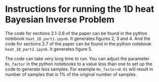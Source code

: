 # Instructions for running the 1D heat Bayesian Inverse Problem

The code for sections 2.1-2.6 of the paper can be found in the python
notebook `heat_1D_part1.ipynb`.
It generates figures 2, 3 and 4.
And the code for sections 2.7 of the paper can be found in the python
notebook `heat_1D_part2.ipynb`.
It generates figure 5. 

The code can take very long time to run. You can adjust the parameter `Ns_factor`
in the python notebooks to a value less than one to set up the code to generate
less samples. For example `Ns_factor=0.01` will result in number of samples
that is 1% of the original number of samples. 
